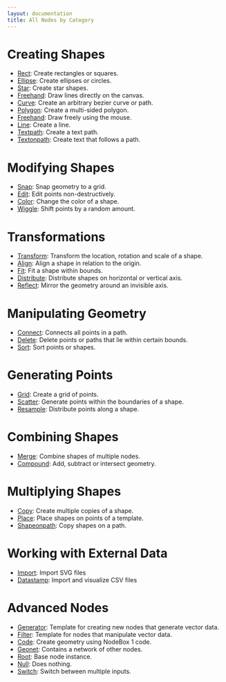 ```yaml
---
layout: documentation
title: All Nodes by Category
---
```

Creating Shapes
===============
* [Rect](rect.html): Create rectangles or squares.
* [Ellipse](ellipse.html): Create ellipses or circles.
* [Star](star.html): Create star shapes.
* [Freehand](freehand.html): Draw lines directly on the canvas.
* [Curve](curve.html): Create an arbitrary bezier curve or path.
* [Polygon](polygon.html): Create a multi-sided polygon.
* [Freehand](freehand.html): Draw freely using the mouse.
* [Line](line.html): Create a line.
* [Textpath](textpath.html): Create a text path.
* [Textonpath](textonpath.html): Create text that follows a path.

Modifying Shapes
================
* [Snap](snap.html): Snap geometry to a grid.
* [Edit](edit.html): Edit points non-destructively.
* [Color](color.html): Change the color of a shape.
* [Wiggle](wiggle.html): Shift points by a random amount.

Transformations
===============
* [Transform](transform.html): Transform the location, rotation and scale of a shape.
* [Align](align.html): Align a shape in relation to the origin.
* [Fit](fit.html): Fit a shape within bounds.
* [Distribute](distribute.html): Distribute shapes on horizontal or vertical axis.
* [Reflect](reflect.html): Mirror the geometry around an invisible axis.

Manipulating Geometry
=====================
* [Connect](connect.html): Connects all points in a path.
* [Delete](delete.html): Delete points or paths that lie within certain bounds.
* [Sort](sort.html): Sort points or shapes.

Generating Points
=================
* [Grid](grid.html): Create a grid of points.
* [Scatter](scatter.html): Generate points within the boundaries of a shape.
* [Resample](resample.html): Distribute points along a shape.

Combining Shapes
================
* [Merge](merge.html): Combine shapes of multiple nodes.
* [Compound](compound.html): Add, subtract or intersect geometry.

Multiplying Shapes
==================
* [Copy](copy.html): Create multiple copies of a shape.
* [Place](place.html): Place shapes on points of a template.
* [Shapeonpath](shapeonpath.html): Copy shapes on a path.

Working with External Data
==========================
* [Import](import.html): Import SVG files
* [Datastamp](datastamp.html): Import and visualize CSV files

Advanced Nodes
==============
* [Generator](generator.html): Template for creating new nodes that generate vector data.
* [Filter](filter.html): Template for nodes that manipulate vector data.
* [Code](code.html): Create geometry using NodeBox 1 code.
* [Geonet](geonet.html): Contains a network of other nodes.
* [Root](root.html): Base node instance.
* [Null](null.html): Does nothing.
* [Switch](switch.html): Switch between multiple inputs.
